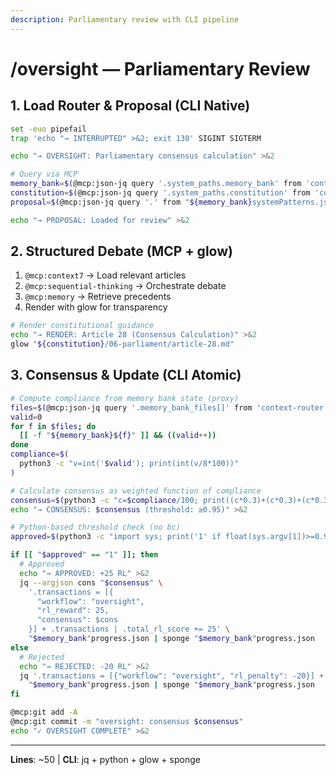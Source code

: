 ```yaml
---
description: Parliamentary review with CLI pipeline
---
```


# /oversight — Parliamentary Review

## 1. Load Router & Proposal (CLI Native)

```bash
set -euo pipefail
trap 'echo "→ INTERRUPTED" >&2; exit 130' SIGINT SIGTERM

echo "→ OVERSIGHT: Parliamentary consensus calculation" >&2

# Query via MCP
memory_bank=$(@mcp:json-jq query '.system_paths.memory_bank' from 'context-router.json')
constitution=$(@mcp:json-jq query '.system_paths.constitution' from 'context-router.json')
proposal=$(@mcp:json-jq query '.' from "${memory_bank}systemPatterns.json")

echo "→ PROPOSAL: Loaded for review" >&2
```

## 2. Structured Debate (MCP + glow)

1. `@mcp:context7` → Load relevant articles
2. `@mcp:sequential-thinking` → Orchestrate debate
3. `@mcp:memory` → Retrieve precedents
4. Render with glow for transparency

```bash
# Render constitutional guidance
echo "→ RENDER: Article 28 (Consensus Calculation)" >&2
glow "${constitution}/06-parliament/article-28.md"
```

## 3. Consensus & Update (CLI Atomic)

```bash
# Compute compliance from memory bank state (proxy)
files=$(@mcp:json-jq query '.memory_bank_files[]' from 'context-router.json')
valid=0
for f in $files; do
  [[ -f "${memory_bank}${f}" ]] && ((valid++))
done
compliance=$(
  python3 -c "v=int('$valid'); print(int(v/8*100))"
)

# Calculate consensus as weighted function of compliance
consensus=$(python3 -c "c=$compliance/100; print((c*0.3)+(c*0.3)+(c*0.3)+(c*0.1))")
echo "→ CONSENSUS: $consensus (threshold: ≥0.95)" >&2

# Python-based threshold check (no bc)
approved=$(python3 -c "import sys; print('1' if float(sys.argv[1])>=0.95 else '0')" "$consensus")

if [[ "$approved" == "1" ]]; then
  # Approved
  echo "→ APPROVED: +25 RL" >&2
  jq --argjson cons "$consensus" \
    '.transactions = [{
      "workflow": "oversight",
      "rl_reward": 25,
      "consensus": $cons
    }] + .transactions | .total_rl_score += 25' \
    "$memory_bank"progress.json | sponge "$memory_bank"progress.json
else
  # Rejected
  echo "→ REJECTED: -20 RL" >&2
  jq '.transactions = [{"workflow": "oversight", "rl_penalty": -20}] + .transactions | .total_rl_score += -20' \
    "$memory_bank"progress.json | sponge "$memory_bank"progress.json
fi

@mcp:git add -A
@mcp:git commit -m "oversight: consensus $consensus"
echo "✓ OVERSIGHT COMPLETE" >&2
```

---
**Lines**: ~50 | **CLI**: jq + python + glow + sponge
